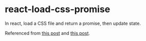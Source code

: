 # react-load-css-promise
In react, load a CSS file and return a promise, then update state.

Referenced from [this post](https://thudjs.tumblr.com/post/637855087/stylesheetonload-or-lack-thereof) and [this post](https://stackoverflow.com/a/5537911/5121816).
